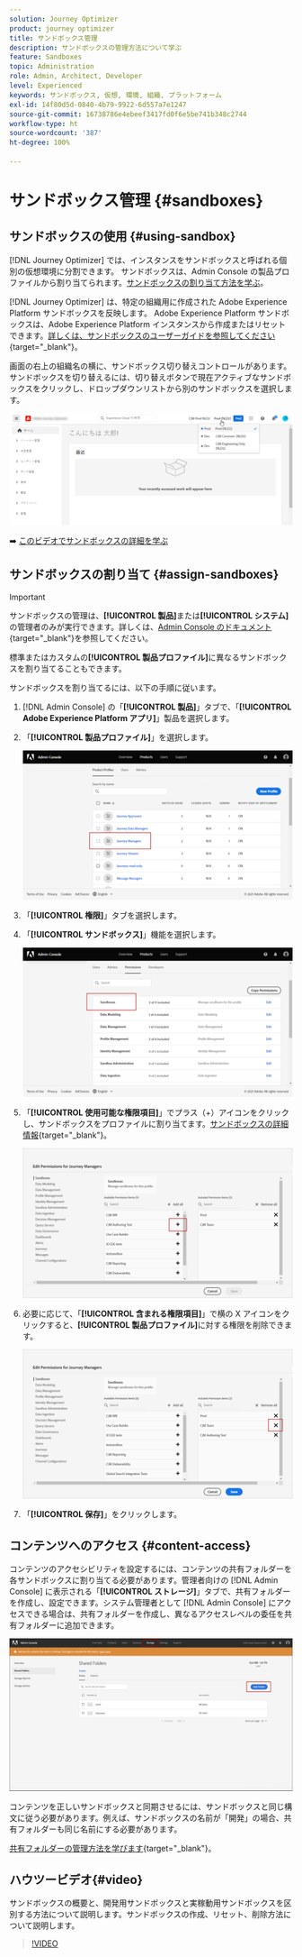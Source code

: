 ```yaml
---
solution: Journey Optimizer
product: journey optimizer
title: サンドボックス管理
description: サンドボックスの管理方法について学ぶ
feature: Sandboxes
topic: Administration
role: Admin, Architect, Developer
level: Experienced
keywords: サンドボックス, 仮想, 環境, 組織, プラットフォーム
exl-id: 14f80d5d-0840-4b79-9922-6d557a7e1247
source-git-commit: 16738786e4ebeef3417fd0f6e5be741b348c2744
workflow-type: ht
source-wordcount: '387'
ht-degree: 100%

---
```


# サンドボックス管理 {#sandboxes}

## サンドボックスの使用 {#using-sandbox}

[!DNL Journey Optimizer] では、インスタンスをサンドボックスと呼ばれる個別の仮想環境に分割できます。
サンドボックスは、Admin Console の製品プロファイルから割り当てられます。[サンドボックスの割り当て方法を学ぶ](permissions.md#create-product-profile)。

[!DNL Journey Optimizer] は、特定の組織用に作成された Adobe Experience Platform サンドボックスを反映します。
Adobe Experience Platform サンドボックスは、Adobe Experience Platform インスタンスから作成またはリセットできます。[詳しくは、サンドボックスのユーザーガイドを参照してください](https://experienceleague.adobe.com/docs/experience-platform/sandbox/ui/user-guide.html?lang=ja){target="_blank"}。

画面の右上の組織名の横に、サンドボックス切り替えコントロールがあります。サンドボックスを切り替えるには、切り替えボタンで現在アクティブなサンドボックスをクリックし、ドロップダウンリストから別のサンドボックスを選択します。

![](assets/sandbox_5.png)

➡️ [このビデオでサンドボックスの詳細を学ぶ](#video)

## サンドボックスの割り当て {#assign-sandboxes}

>[!IMPORTANT]
>
> サンドボックスの管理は、**[!UICONTROL 製品]**&#x200B;または&#x200B;**[!UICONTROL システム]**&#x200B;の管理者のみが実行できます。詳しくは、[Admin Console のドキュメント](https://helpx.adobe.com/jp/enterprise/admin-guide.html/enterprise/using/admin-roles.ug.html){target="_blank"}を参照してください。

標準またはカスタムの&#x200B;**[!UICONTROL 製品プロファイル]**&#x200B;に異なるサンドボックスを割り当てることもできます。

サンドボックスを割り当てるには、以下の手順に従います。

1. [!DNL Admin Console] の「**[!UICONTROL 製品]**」タブで、「**[!UICONTROL Adobe Experience Platform アプリ]**」製品を選択します。

1. 「**[!UICONTROL 製品プロファイル]**」を選択します。

   ![](assets/sandbox_1.png)

1. 「**[!UICONTROL 権限]**」タブを選択します。

1. 「**[!UICONTROL サンドボックス]**」機能を選択します。

   ![](assets/sandbox_2.png)

1. 「**[!UICONTROL 使用可能な権限項目]**」でプラス（+）アイコンをクリックし、サンドボックスをプロファイルに割り当てます。[サンドボックスの詳細情報](https://experienceleague.adobe.com/docs/experience-platform/sandbox/home.html?lang=ja){target="_blank"}。

   ![](assets/sandbox_3.png)

1. 必要に応じて、「**[!UICONTROL 含まれる権限項目]**」で横の X アイコンをクリックすると、**[!UICONTROL 製品プロファイル]**&#x200B;に対する権限を削除できます。

   ![](assets/sandbox_4.png)

1. 「**[!UICONTROL 保存]**」をクリックします。

## コンテンツへのアクセス {#content-access}

コンテンツのアクセシビリティを設定するには、コンテンツの共有フォルダーを各サンドボックスに割り当てる必要があります。管理者向けの [!DNL Admin Console] に表示される「**[!UICONTROL ストレージ]**」タブで、共有フォルダーを作成し、設定できます。システム管理者として [!DNL Admin Console] にアクセスできる場合は、共有フォルダーを作成し、異なるアクセスレベルの委任を共有フォルダーに追加できます。

![](assets/do-not-localize/content_access.png)

コンテンツを正しいサンドボックスと同期させるには、サンドボックスと同じ構文に従う必要があります。例えば、サンドボックスの名前が「開発」の場合、共有フォルダーも同じ名前にする必要があります。

[共有フォルダーの管理方法を学びます](https://helpx.adobe.com/jp/enterprise/admin-guide.html/enterprise/using/manage-adobe-storage.ug.html){target="_blank"}。

## ハウツービデオ{#video}

サンドボックスの概要と、開発用サンドボックスと実稼動用サンドボックスを区別する方法について説明します。サンドボックスの作成、リセット、削除方法について説明します。

>[!VIDEO](https://video.tv.adobe.com/v/334355?quality=12)
